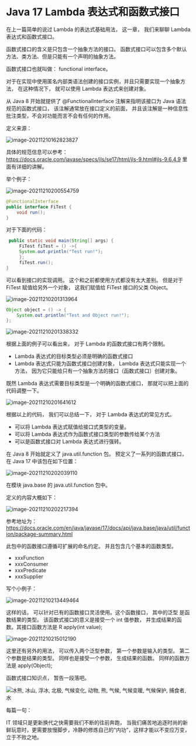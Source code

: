 # Java 17 Lambda 表达式和函数式接口

在上一篇简单的说过 Lambda 的表达式基础用法， 这一章， 我们来聊聊 Lambda 表达式和函数式接口。 

函数式接口的含义是只包含一个抽象方法的接口。 函数式接口可以包含多个默认方法、类方法、但是只能有一个声明的抽象方法。

函数式接口也就叫做： functional interface。

对于在实现中使用匿名内部类语法创建的接口实例，并且只需要实现一个抽象方法， 在这种情况下， 就可以使用 Lambda 表达式来创建对象。 

从 Java 8 开始就提供了 @FunctionalInterface 注解来指明该接口为 Java 语法规范的函数式接口， 该注解通常放在接口定义的前面， 并且该注解是一种信息性批注类型，不会对功能而言不会有任何的作用。

定义来源： 

![image-20211210162823827](https://cdn.jsdelivr.net/gh/xymiao/xymiaocdn/res/2021/202112/image-20211210162823827.png)

具体的规范信息可以参考：https://docs.oracle.com/javase/specs/jls/se17/html/jls-9.html#jls-9.6.4.9 里面有详细的讲解。 

举个例子： 

![image-20211210200554759](https://cdn.jsdelivr.net/gh/xymiao/xymiaocdn/res/2021/202112/image-20211210200554759.png)

```java
@FunctionalInterface
public interface FiTest {
    void run();
}
```

对于下面的代码：

```java
 public static void main(String[] args) {
     FiTest fiTest = () ->{
     System.out.println("Test run!");
     };
     fiTest.run();   
}
```

可以看到接口的实现调用。 这个和之前都使用方式都没有太大差别。 但是对于 FiTest 赋值给另外一个对象， 这我们赋值给 FiTest 接口的父类 Object。

![image-20211210201313964](https://cdn.jsdelivr.net/gh/xymiao/xymiaocdn/res/2021/202112/image-20211210201313964.png)

```java
Object object = () -> {
	System.out.println("Test and Object run!");
};
```

![image-20211210201338332](https://cdn.jsdelivr.net/gh/xymiao/xymiaocdn/res/2021/202112/image-20211210201338332.png)

根据上面的例子可以看出来， 对于 Lambda 的函数式接口有两个限制。 

- Lambda 表达式的目标类型必须是明确的函数式接口
- Lambda 表达式只能为函数式接口创建对象， Lambda 表达式只能实现一个方法， 因为它只能给只有一个抽象方法的接口（函数式接口）创建对象。

既然 Lambda 表达式需要目标类型是一个明确的函数式接口， 那就可以把上面的代码调整一下。 

![image-20211210201641612](https://cdn.jsdelivr.net/gh/xymiao/xymiaocdn/res/2021/202112/image-20211210201641612.png)

根据以上的代码， 我们可以总结一下， 对于 Lambda 表达式的常见方式。

- 可以将 Lambda 表达式赋值给接口式类型的变量。
- 可以将 Lambda 表达式作为函数式接口类型的参数传给某个方法
- 可以是函数式接口对 Lambda 表达式进行强转。

在 Java 8 开始就定义了 java.util.function 包。 预定义了一系列的函数式接口， 在 Java 17 中该包在如下位置：

![image-20211210202039110](https://cdn.jsdelivr.net/gh/xymiao/xymiaocdn/res/2021/202112/image-20211210202039110.png)

在模块 java.base 的 java.util.function 包中。

定义的内容大概如下：

![image-20211210202217394](https://cdn.jsdelivr.net/gh/xymiao/xymiaocdn/res/2021/202112/image-20211210202217394.png)

参考地址为：https://docs.oracle.com/en/java/javase/17/docs/api/java.base/java/util/function/package-summary.html

此包中的函数接口遵循可扩展的命名约定。 并且包含几个基本的函数类型。 

- xxxFunction 
- xxxConsumer
- xxxPredicate
- xxxSupplier

写个小例子：

![image-20211210213449464](https://cdn.jsdelivr.net/gh/xymiao/xymiaocdn/res/2021/202112/image-20211210213449464.png)

这样的话， 可以针对已有的函数接口灵活使用。这个函数接口， 其中的泛型<Integer> 是函数结果的类型。 该函数式接口的意义是接受一个 int 值参数， 并生成结果的函数。其接口函数方法是 R apply(int value);

![image-20211210215012190](https://cdn.jsdelivr.net/gh/xymiao/xymiaocdn/res/2021/202112/image-20211210215012190.png)

这里还有另外的用法， 可以传入两个泛型参数， 第一个参数是输入的类型。 第二个参数是结果的类型。 同样也是接受一个参数， 生成结果的函数。 同样的函数方法是 apply(Object);

函数式接口知识点， 暂告一段落吧。  

![冰熊, 冰山, 浮冰, 北极, 气候变化, 动物, 熊, 气候, 气候变暖, 气候保护, 捕食者, 水](https://cdn.jsdelivr.net/gh/xymiao/xymiaocdn/res/2021/202112/polar-bear-2199534_960_720.jpg)

每篇一句：

IT 领域只是更新换代之快需要我们不断的往前奔跑， 当我们痛苦地追逐时尚的新鲜玩意时，更需要放慢脚步，冷静的修炼自己的“内功”，这样才能以不变应万变，立于不败之地。